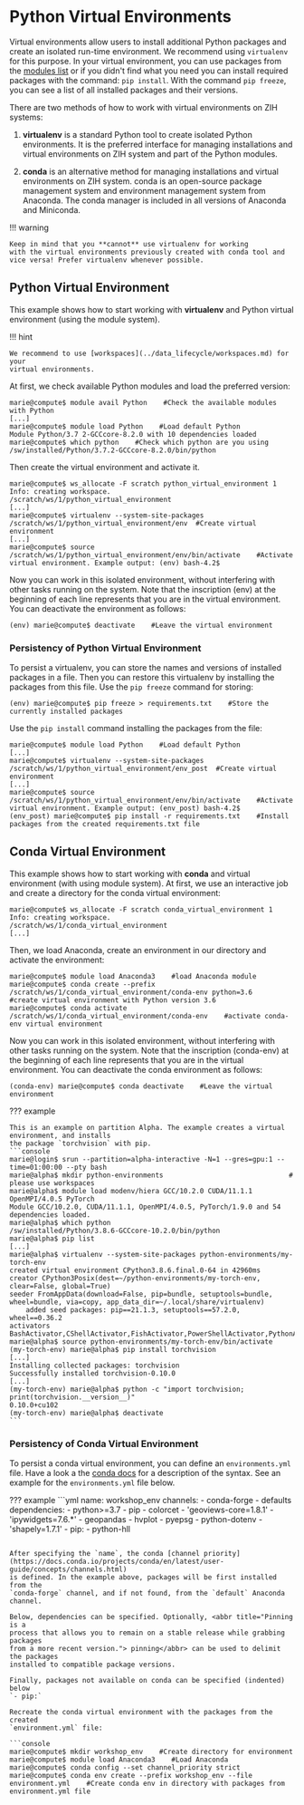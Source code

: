 # Python Virtual Environments

Virtual environments allow users to install additional Python packages and
create an isolated run-time environment. We recommend using `virtualenv` for
this purpose. In your virtual environment, you can use packages from the
[modules list](modules.md) or if you didn't find what you need you can install
required packages with the command: `pip install`. With the command
`pip freeze`, you can see a list of all installed packages and their versions.

There are two methods of how to work with virtual environments on ZIH systems:

1. **virtualenv** is a standard Python tool to create isolated Python
environments. It is the preferred interface for managing installations and
virtual environments on ZIH system and part of the Python modules.

2. **conda** is an alternative method for managing installations and
virtual environments on ZIH system. conda is an open-source package
management system and environment management system from Anaconda. The
conda manager is included in all versions of Anaconda and Miniconda.

!!! warning

    Keep in mind that you **cannot** use virtualenv for working
    with the virtual environments previously created with conda tool and
    vice versa! Prefer virtualenv whenever possible.

## Python Virtual Environment

This example shows how to start working with **virtualenv** and Python virtual
environment (using the module system).

!!! hint

    We recommend to use [workspaces](../data_lifecycle/workspaces.md) for your
    virtual environments.

At first, we check available Python modules and load the preferred version:

```console
marie@compute$ module avail Python    #Check the available modules with Python
[...]
marie@compute$ module load Python    #Load default Python
Module Python/3.7 2-GCCcore-8.2.0 with 10 dependencies loaded
marie@compute$ which python    #Check which python are you using
/sw/installed/Python/3.7.2-GCCcore-8.2.0/bin/python
```

Then create the virtual environment and activate it.

```console
marie@compute$ ws_allocate -F scratch python_virtual_environment 1
Info: creating workspace.
/scratch/ws/1/python_virtual_environment
[...]
marie@compute$ virtualenv --system-site-packages /scratch/ws/1/python_virtual_environment/env  #Create virtual environment
[...]
marie@compute$ source /scratch/ws/1/python_virtual_environment/env/bin/activate    #Activate virtual environment. Example output: (env) bash-4.2$
```

Now you can work in this isolated environment, without interfering with other
tasks running on the system. Note that the inscription (env) at the beginning of
each line represents that you are in the virtual environment. You can deactivate
the environment as follows:

```console
(env) marie@compute$ deactivate    #Leave the virtual environment
```

### Persistency of Python Virtual Environment  

To persist a virtualenv, you can store the names and versions of installed
packages in a file. Then you can restore this virtualenv by installing the
packages from this file. Use the `pip freeze` command for storing:

```console
(env) marie@compute$ pip freeze > requirements.txt    #Store the currently installed packages
```

Use the `pip install` command installing the packages from the file:

```console
marie@compute$ module load Python    #Load default Python
[...]
marie@compute$ virtualenv --system-site-packages /scratch/ws/1/python_virtual_environment/env_post  #Create virtual environment
[...]
marie@compute$ source /scratch/ws/1/python_virtual_environment/env/bin/activate    #Activate virtual environment. Example output: (env_post) bash-4.2$
(env_post) marie@compute$ pip install -r requirements.txt    #Install packages from the created requirements.txt file
```

## Conda Virtual Environment

This example shows how to start working with **conda** and virtual environment
(with using module system). At first, we use an interactive job and create a
directory for the conda virtual environment:

```console
marie@compute$ ws_allocate -F scratch conda_virtual_environment 1
Info: creating workspace.
/scratch/ws/1/conda_virtual_environment
[...]
```

Then, we load Anaconda, create an environment in our directory and activate the
environment:

```console
marie@compute$ module load Anaconda3    #load Anaconda module
marie@compute$ conda create --prefix /scratch/ws/1/conda_virtual_environment/conda-env python=3.6    #create virtual environment with Python version 3.6
marie@compute$ conda activate /scratch/ws/1/conda_virtual_environment/conda-env    #activate conda-env virtual environment
```

Now you can work in this isolated environment, without interfering with other
tasks running on the system. Note that the inscription (conda-env) at the
beginning of each line represents that you are in the virtual environment. You
can deactivate the conda environment as follows:

```console
(conda-env) marie@compute$ conda deactivate    #Leave the virtual environment
```

??? example

    This is an example on partition Alpha. The example creates a virtual environment, and installs
    the package `torchvision` with pip.
    ```console
    marie@login$ srun --partition=alpha-interactive -N=1 --gres=gpu:1 --time=01:00:00 --pty bash
    marie@alpha$ mkdir python-environments                               # please use workspaces
    marie@alpha$ module load modenv/hiera GCC/10.2.0 CUDA/11.1.1 OpenMPI/4.0.5 PyTorch
    Module GCC/10.2.0, CUDA/11.1.1, OpenMPI/4.0.5, PyTorch/1.9.0 and 54 dependencies loaded.
    marie@alpha$ which python
    /sw/installed/Python/3.8.6-GCCcore-10.2.0/bin/python
    marie@alpha$ pip list
    [...]
    marie@alpha$ virtualenv --system-site-packages python-environments/my-torch-env
    created virtual environment CPython3.8.6.final.0-64 in 42960ms
    creator CPython3Posix(dest=~/python-environments/my-torch-env, clear=False, global=True)
    seeder FromAppData(download=False, pip=bundle, setuptools=bundle, wheel=bundle, via=copy, app_data_dir=~/.local/share/virtualenv)
        added seed packages: pip==21.1.3, setuptools==57.2.0, wheel==0.36.2
    activators BashActivator,CShellActivator,FishActivator,PowerShellActivator,PythonActivator,XonshActivator
    marie@alpha$ source python-environments/my-torch-env/bin/activate
    (my-torch-env) marie@alpha$ pip install torchvision
    [...]
    Installing collected packages: torchvision
    Successfully installed torchvision-0.10.0
    [...]
    (my-torch-env) marie@alpha$ python -c "import torchvision; print(torchvision.__version__)"
    0.10.0+cu102
    (my-torch-env) marie@alpha$ deactivate
    ```

### Persistency of Conda Virtual Environment

To persist a conda virtual environment, you can define an `environments.yml`
file. Have a look a the [conda docs](https://docs.conda.io/projects/conda/en/latest/user-guide/tasks/manage-environments.html?highlight=environment.yml#create-env-file-manually)
for a description of the syntax. See an example for the `environments.yml` file
below.

??? example
    ```yml
    name: workshop_env
    channels:
    - conda-forge
    - defaults
    dependencies:
    - python>=3.7
    - pip
    - colorcet
    - 'geoviews-core=1.8.1'
    - 'ipywidgets=7.6.*'
    - geopandas
    - hvplot
    - pyepsg
    - python-dotenv
    - 'shapely=1.7.1'
    - pip:
        - python-hll

```

After specifying the `name`, the conda [channel priority](https://docs.conda.io/projects/conda/en/latest/user-guide/concepts/channels.html)
is defined. In the example above, packages will be first installed from the
`conda-forge` channel, and if not found, from the `default` Anaconda channel.

Below, dependencies can be specified. Optionally, <abbr title="Pinning is a
process that allows you to remain on a stable release while grabbing packages
from a more recent version."> pinning</abbr> can be used to delimit the packages
installed to compatible package versions.

Finally, packages not available on conda can be specified (indented) below
`- pip:`

Recreate the conda virtual environment with the packages from the created
`environment.yml` file:

```console
marie@compute$ mkdir workshop_env    #Create directory for environment
marie@compute$ module load Anaconda3    #Load Anaconda
marie@compute$ conda config --set channel_priority strict
marie@compute$ conda env create --prefix workshop_env --file environment.yml    #Create conda env in directory with packages from environment.yml file
```
